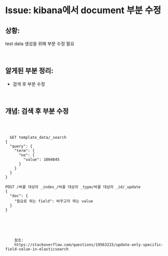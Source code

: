 <!--
author: Dailyscat
purpose: issue arrange
rules:
 (1) 헤더와 문단사이
    <br/>
    <br/>
 (2) 코드가 작성되는 부분은 >로 정리
 (3) 참조는 해당 내용 바로 아래
    <br/>
    <br/>
 (4) 명령어는 bold
 (5) 방안은 ## 안의 과정은 ###
-->

# Issue: kibana에서 document 부분 수정

## 상황: 
test data 생성을 위해 부분 수정 필요

<br/>

## 알게된 부분 정리:

- 검색 후 부분 수정 

<br/>

## 개념: 검색 후 부분 수정 

<br/>

```

  GET template_data/_search
{
  "query": {
    "term": {
      "no": {
        "value": 1004845
      }
    }
  }
}

POST /바꿀 대상의 _index_/바꿀 대상의 _type/바꿀 대상의 _id/_update
{
  "doc": {
    "필요로 하는 field": 바꾸고자 하는 value
  }
}

```
<br/>
<br/>
<br/>

        참조:
        https://stackoverflow.com/questions/19563215/update-only-specific-field-value-in-elasticsearch

<br/>